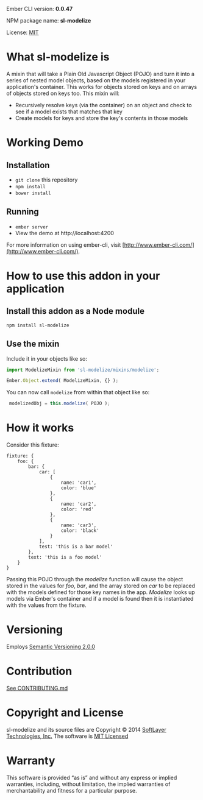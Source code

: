 Ember CLI version: **0.0.47**

NPM package name: **sl-modelize**

License: [MIT](LICENSE.md)


# What sl-modelize is

A mixin that will take a Plain Old Javascript Object (POJO) and turn it into a series of nested model objects, based on
the models registered in your application's container.  This works for objects stored on keys and on arrays of objects
stored on keys too.  This mixin will:

* Recursively resolve keys (via the container) on an object and check to see if a model exists that matches that key
* Create models for keys and store the key's contents in those models



# Working Demo

## Installation

* `git clone` this repository
* `npm install`
* `bower install`

## Running

* `ember server`
* View the demo at http://localhost:4200

For more information on using ember-cli, visit [http://www.ember-cli.com/](http://www.ember-cli.com/).



# How to use this addon in your application

## Install this addon as a Node module

```
npm install sl-modelize
```

## Use the mixin

Include it in your objects like so:

```javascript
import ModelizeMixin from 'sl-modelize/mixins/modelize';

Ember.Object.extend( ModelizeMixin, {} );
```

You can now call `modelize` from within that object like so:

```javascript
 modelizedObj = this.modelize( POJO );
```



# How it works

Consider this fixture:

```
fixture: {
    foo: {
        bar: {
            car: [
                {
                    name: 'car1',
                    color: 'blue'
                },
                {
                    name: 'car2',
                    color: 'red'
                },
                {
                    name: 'car3',
                    color: 'black'
                }
            ],
            test: 'this is a bar model'
        },
        text: 'this is a foo model'
    }
}
```

Passing this POJO through the *modelize* function will cause the object stored in the values for *foo*, *bar*, and
the array stored on *car* to be replaced with the models defined for those key names in the app.  *Modelize* looks up
models via Ember's container and if a model is found then it is instantiated with the values from the fixture.



# Versioning
Employs [Semantic Versioning 2.0.0](http://semver.org/)



# Contribution
[See CONTRIBUTING.md](CONTRIBUTING.md)



# Copyright and License
sl-modelize and its source files are Copyright © 2014 [SoftLayer Technologies, Inc.](http://www.softlayer.com/) The
software is [MIT Licensed](LICENSE.md)



# Warranty
This software is provided “as is” and without any express or implied warranties, including, without limitation, the
implied warranties of merchantability and fitness for a particular purpose.
